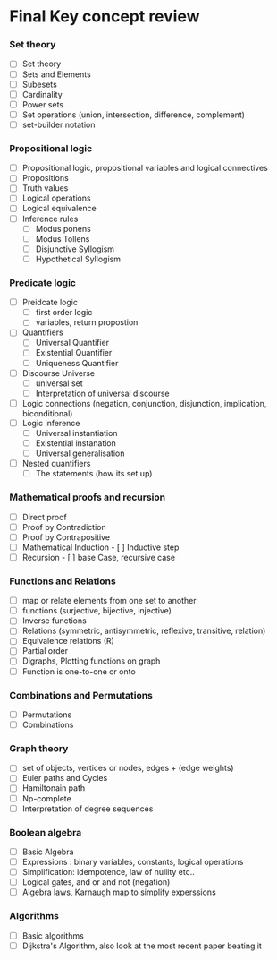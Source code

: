 # Final Key concept review 

### Set theory

- [ ] Set theory
- [ ] Sets and Elements
- [ ] Subesets
- [ ] Cardinality
- [ ] Power sets
- [ ] Set operations (union, intersection, difference, complement)
- [ ] set-builder notation

### Propositional logic

- [ ] Propositional logic, propositional variables and logical connectives
- [ ] Propositions
- [ ] Truth values
- [ ] Logical operations
- [ ] Logical equivalence
- [ ] Inference rules
  - [ ] Modus ponens
  - [ ] Modus Tollens
  - [ ] Disjunctive Syllogism
  - [ ] Hypothetical Syllogism

### Predicate logic

- [ ] Preidcate logic
    - [ ] first order logic
    - [ ] variables, return propostion
- [ ] Quantifiers
  - [ ] Universal Quantifier
  - [ ] Existential Quantifier
  - [ ] Uniqueness Quantifier
- [ ] Discourse Universe
  - [ ] universal set
  - [ ] Interpretation of universal discourse 
- [ ] Logic connections (negation, conjunction, disjunction, implication, biconditional)
- [ ] Logic inference
  - [ ] Universal instantiation
  - [ ] Existential instanation
  - [ ] Universal generalisation
- [ ] Nested quantifiers
  - [ ] The statements (how its set up) 

### Mathematical proofs and recursion

- [ ] Direct proof
- [ ] Proof by Contradiction
- [ ] Proof by Contrapositive
- [ ] Mathematical Induction
      - [ ] Inductive step
- [ ] Recursion
      - [ ] base Case, recursive case

### Functions and Relations

- [ ] map or relate elements from one set to another
- [ ] functions (surjective, bijective, injective)
- [ ] Inverse functions
- [ ] Relations (symmetric, antisymmetric, reflexive, transitive, relation)
- [ ] Equivalence relations (R)
- [ ] Partial order 
- [ ] Digraphs, Plotting functions on graph
- [ ] Function is one-to-one or onto

### Combinations and Permutations

- [ ] Permutations
- [ ] Combinations

### Graph theory

- [ ] set of objects, vertices or nodes, edges + (edge weights)
- [ ] Euler paths and Cycles
- [ ] Hamiltonain path
- [ ] Np-complete
- [ ] Interpretation of degree sequences

### Boolean algebra

- [ ] Basic Algebra
- [ ] Expressions : binary variables, constants, logical operations
- [ ] Simplification: idempotence, law of nullity etc..
- [ ] Logical gates, and or and not (negation)
- [ ] Algebra laws, Karnaugh map to simplify experssions 

### Algorithms

- [ ] Basic algorithms
- [ ] Dijkstra's Algorithm, also look at the most recent paper beating it